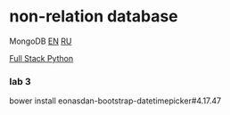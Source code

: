 # non-relation database

MongoDB
[EN](https://cafe-aristokrat.nethouse.ru/static/doc/0000/0000/0165/165988.c2f3acpbax.pdf)
[RU](https://vk.com/doc24068470_315312653?hash=dba1ea7a7b5708f4b3&dl=c5b9676486cce7e8ce)

[Full Stack Python](https://www.fullstackpython.com/mongodb.html)

### lab 3
bower install eonasdan-bootstrap-datetimepicker#4.17.47